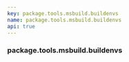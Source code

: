 ```yaml
---
key: package.tools.msbuild.buildenvs
name: package.tools.msbuild.buildenvs
api: true
---
```


### package.tools.msbuild.buildenvs
